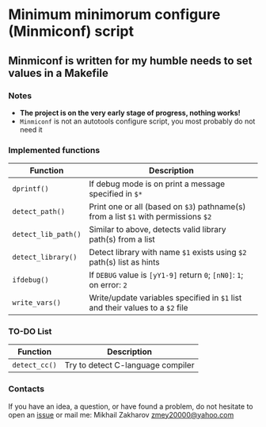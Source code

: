 # Minimum minimorum configure (Minmiconf) script

## Minmiconf is written for my humble needs to set values in a Makefile

### Notes

* **The project is on the very early stage of progress, nothing works!**
* `Minmiconf` is not an autotools configure script, you most probably do not need it

### Implemented functions

| Function          | Description                                                                                      |
|-------------------|--------------------------------------------------------------------------------------------------|
|`dprintf()`        |If debug mode is on print a message specified in `$*`                                             |
|`detect_path()`    |Print one or all (based on `$3`) pathname(s) from a list `$1` with permissions `$2`               |
|`detect_lib_path()`|Similar to above, detects valid library path(s) from a list                                       |
|`detect_library()` |Detect library with name `$1` exists using `$2` path(s) list as hints                             |
|`ifdebug()`        |If `DEBUG` value is `[yY1-9]` return `0`; `[nN0]`: `1`; on error: `2`                             |
|`write_vars()`     |Write/update variables specified in `$1` list and their values to a `$2` file                     |

### TO-DO List

| Function          | Description                                                                                      |
|-------------------|--------------------------------------------------------------------------------------------------|
|`detect_cc()`      |Try to detect C-language compiler                                                                 |

### Contacts

If you have an idea, a question, or have found a problem, do not hesitate to open an
[issue](https://github.com/mezantrop/ts-warp/issues/new/choose) or mail me: Mikhail Zakharov <zmey20000@yahoo.com>
